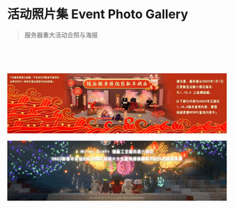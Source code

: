 # 活动照片集 Event Photo Gallery

> 服务器重大活动合照与海报

<br>
<br>
<br>

![镜面新年宣传海报](../images/照片集/zpj1.jpg)



![镜面新年烟花宣传](../images/照片集/zpj2.jpg)